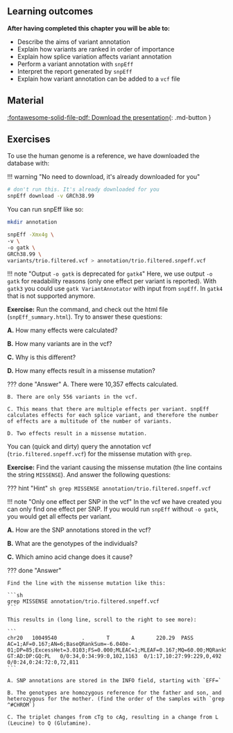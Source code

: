 
## Learning outcomes

**After having completed this chapter you will be able to:**

- Describe the aims of variant annotation
- Explain how variants are ranked in order of importance
- Explain how splice variation affects variant annotation
- Perform a variant annotation with `snpEff`
- Interpret the report generated by `snpEff`
- Explain how variant annotation can be added to a `vcf` file

## Material

[:fontawesome-solid-file-pdf: Download the presentation](../assets/pdf/VariantAnnotation.pdf){: .md-button }

## Exercises

To use the human genome is a reference, we have downloaded the database with:

!!! warning "No need to download, it's already downloaded for you"

```sh
# don't run this. It's already downloaded for you
snpEff download -v GRCh38.99
```

You can run snpEff like so:

```sh
mkdir annotation

snpEff -Xmx4g \
-v \
-o gatk \
GRCh38.99 \
variants/trio.filtered.vcf > annotation/trio.filtered.snpeff.vcf
```

!!! note "Output `-o gatk` is deprecated for `gatk4`"
    Here, we use output `-o gatk` for readability reasons (only one effect per variant is reported). With `gatk3` you could use `gatk VariantAnnotator` with input from `snpEff`. In `gatk4` that is not supported anymore.

**Exercise:** Run the command, and check out the html file (`snpEff_summary.html`). Try to answer these questions:

**A.** How many effects were calculated?

**B.** How many variants are in the vcf?

**C.** Why is this different?

**D.** How many effects result in a missense mutation?

??? done "Answer"
    A. There were 10,357 effects calculated.

    B. There are only 556 variants in the vcf.

    C. This means that there are multiple effects per variant. snpEff calculates effects for each splice variant, and therefore the number of effects are a multitude of the number of variants.

    D. Two effects result in a missense mutation.

You can (quick and dirty) query the annotation vcf (`trio.filtered.snpeff.vcf`) for the missense mutation with `grep`.

**Exercise:** Find the variant causing the missense mutation (the line contains the string `MISSENSE`). And answer the following questions:

??? hint "Hint"
    ```sh
    grep MISSENSE annotation/trio.filtered.snpeff.vcf
    ```

!!! note "Only one effect per SNP in the vcf"
    In the vcf we have created you can only find one effect per SNP. If you would run `snpEff` without `-o gatk`, you would get all effects per variant.

**A.** How are the SNP annotations stored in the vcf?

**B.** What are the genotypes of the individuals?

**C.** Which amino acid change does it cause?

??? done "Answer"

    Find the line with the missense mutation like this:

    ```sh
    grep MISSENSE annotation/trio.filtered.snpeff.vcf
    ```

    This results in (long line, scroll to the right to see more):

    ```
    chr20   10049540        .       T       A       220.29  PASS    AC=1;AF=0.167;AN=6;BaseQRankSum=-6.040e-01;DP=85;ExcessHet=3.0103;FS=0.000;MLEAC=1;MLEAF=0.167;MQ=60.00;MQRankSum=0.00;QD=8.16;ReadPosRankSum=0.226;SOR=0.951;EFF=NON_SYNONYMOUS_CODING(MODERATE|MISSENSE|cTg/cAg|L324Q|ANKEF1|protein_coding|CODING|ENST00000378392|7)      GT:AD:DP:GQ:PL   0/0:34,0:34:99:0,102,1163  0/1:17,10:27:99:229,0,492       0/0:24,0:24:72:0,72,811
    ```

    A. SNP annotations are stored in the INFO field, starting with `EFF=`

    B. The genotypes are homozygous reference for the father and son, and heterozygous for the mother. (find the order of the samples with `grep ^#CHROM`)

    C. The triplet changes from cTg to cAg, resulting in a change from L (Leucine) to Q (Glutamine).
